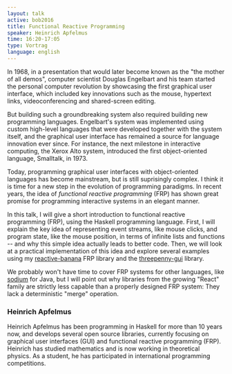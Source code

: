 ```yaml
---
layout: talk
active: bob2016
title: Functional Reactive Programming
speaker: Heinrich Apfelmus
time: 16:20-17:05
type: Vortrag
language: english
---
```


In 1968, in a presentation that would later become known as the "the
mother of all demos", computer scientist Douglas Engelbart and his
team started the personal computer revolution by showcasing the first
graphical user interface, which included key innovations such as the
mouse, hypertext links, videoconferencing and shared-screen editing.

But building such a groundbreaking system also required building new
programming languages. Engelbart's system was implemented using custom
high-level languages that were developed together with the system
itself, and the graphical user interface has remained a source for
language innovation ever since. For instance, the next milestone in
interactive computing, the Xerox Alto system, introduced the first
object-oriented language, Smalltalk, in 1973.

Today, programming graphical user interfaces with object-oriented
languages has become mainstream, but is still suprisingly complex. I
think it is time for a new step in the evolution of programming
paradigms. In recent years, the idea of *functional reactive
programming* (FRP) has shown great promise for programming interactive
systems in an elegant manner.

In this talk, I will give a short introduction to functional reactive
programming (FRP), using the Haskell programming language. First, I
will explain the key idea of representing event streams, like mouse
clicks, and program state, like the mouse position, in terms of
infinite lists and functions -- and why this simple idea actually
leads to better code. Then, we will look at a practical implementation
of this idea and explore several examples using my
[reactive-banana][1] FRP library and the [threepenny-gui][2] library.

We probably won't have time to cover FRP systems for other languages,
like [sodium][3] for Java, but I will point out why libraries from the
growing "React" family are strictly less capable than a properly
designed FRP system: They lack a deterministic "merge" operation.

  [1]: https://wiki.haskell.org/Reactive-banana
  [2]: https://wiki.haskell.org/Threepenny-gui
  [3]: https://github.com/SodiumFRP/sodium

### Heinrich Apfelmus

Heinrich Apfelmus has been programming in Haskell for more than 10
years now, and develops several open source libraries, currently
focusing on graphical user interfaces (GUI) and functional reactive
programming (FRP). Heinrich has studied mathematics and is now working
in theoretical physics. As a student, he has participated in
international programming competitions.

